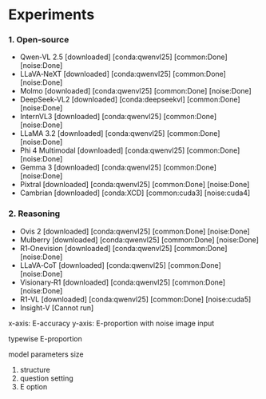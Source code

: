 # Experiments

### 1. Open‑source

  - Qwen‑VL 2.5 [downloaded] [conda:qwenvl25] [common:Done] [noise:Done]
  - LLaVA‑NeXT [downloaded] [conda:qwenvl25] [common:Done] [noise:Done]
  - Molmo [downloaded] [conda:qwenvl25] [common:Done] [noise:Done]
  - DeepSeek‑VL2 [downloaded] [conda:deepseekvl] [common:Done] [noise:Done]
  - InternVL3 [downloaded] [conda:qwenvl25] [common:Done] [noise:Done]
  - LLaMA 3.2 [downloaded] [conda:qwenvl25] [common:Done] [noise:Done]
  - Phi 4 Multimodal [downloaded] [conda:qwenvl25] [common:Done] [noise:Done]
  - Gemma 3 [downloaded] [conda:qwenvl25] [common:Done] [noise:Done]
  - Pixtral [downloaded] [conda:qwenvl25] [common:Done] [noise:Done]
  - Cambrian [downloaded] [conda:XCD] [common:cuda3] [noise:cuda4]

### 2. Reasoning
  - Ovis 2 [downloaded] [conda:qwenvl25] [common:Done] [noise:Done]
  - Mulberry [downloaded] [conda:qwenvl25] [common:Done] [noise:Done]
  - R1‑Onevision [downloaded] [conda:qwenvl25] [common:Done] [noise:Done]
  - LLaVA‑CoT [downloaded] [conda:qwenvl25] [common:Done] [noise:Done]
  - Visionary‑R1 [downloaded] [conda:qwenvl25] [common:Done] [noise:Done]
  - R1-VL [downloaded] [conda:qwenvl25] [common:Done] [noise:cuda5]
  - Insight-V [Cannot run]


x-axis: E-accuracy
y-axis: E-proportion with noise image input

typewise E-proportion

model parameters size

1. structure
2. question setting
3. E option
  
   
